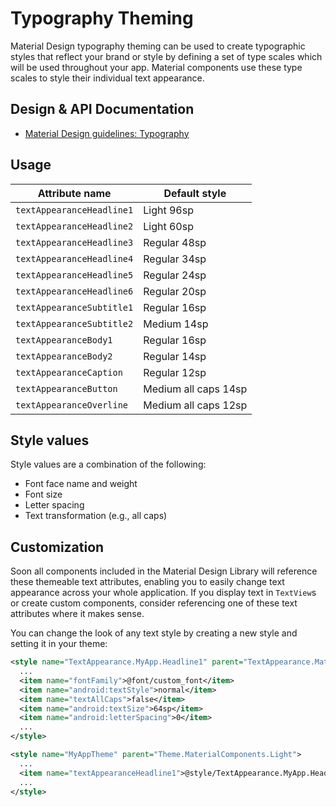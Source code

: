 <!--docs:
title: "Typography Theming"
layout: detail
section: theming
excerpt: "Typography Theming"
iconId: typography
path: /theming/typography/
-->

# Typography Theming

Material Design typography theming can be used to create typographic styles that
reflect your brand or style by defining a set of type scales which will be used
throughout your app. Material components use these type scales to style their
individual text appearance.

## Design & API Documentation

-   [Material Design guidelines:
    Typography](https://material.io/go/design-typography/)
    <!--{: .icon-list-item.icon-list-item--spec }-->

## Usage

Attribute name            | Default style
------------------------- | --------------------
`textAppearanceHeadline1` | Light 96sp
`textAppearanceHeadline2` | Light 60sp
`textAppearanceHeadline3` | Regular 48sp
`textAppearanceHeadline4` | Regular 34sp
`textAppearanceHeadline5` | Regular 24sp
`textAppearanceHeadline6` | Regular 20sp
`textAppearanceSubtitle1` | Regular 16sp
`textAppearanceSubtitle2` | Medium 14sp
`textAppearanceBody1`     | Regular 16sp
`textAppearanceBody2`     | Regular 14sp
`textAppearanceCaption`   | Regular 12sp
`textAppearanceButton`    | Medium all caps 14sp
`textAppearanceOverline`  | Medium all caps 12sp

## Style values

Style values are a combination of the following:

*   Font face name and weight
*   Font size
*   Letter spacing
*   Text transformation (e.g., all caps)

## Customization

Soon all components included in the Material Design Library will reference these
themeable text attributes, enabling you to easily change text appearance across
your whole application. If you display text in `TextView`s or create custom
components, consider referencing one of these text attributes where it makes
sense.

You can change the look of any text style by creating a new style and setting it
in your theme:

```xml
<style name="TextAppearance.MyApp.Headline1" parent="TextAppearance.MaterialComponents.Headline1">
  ...
  <item name="fontFamily">@font/custom_font</item>
  <item name="android:textStyle">normal</item>
  <item name="textAllCaps">false</item>
  <item name="android:textSize">64sp</item>
  <item name="android:letterSpacing">0</item>
  ...
</style>
```

```xml
<style name="MyAppTheme" parent="Theme.MaterialComponents.Light">
  ...
  <item name="textAppearanceHeadline1">@style/TextAppearance.MyApp.Headline1</item>
  ...
</style>
```
